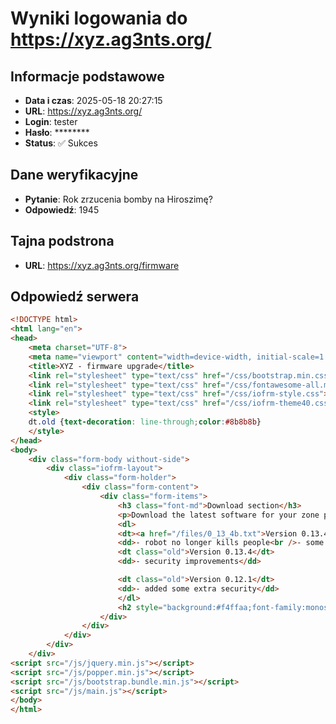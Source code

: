 # Wyniki logowania do https://xyz.ag3nts.org/

## Informacje podstawowe
- **Data i czas**: 2025-05-18 20:27:15
- **URL**: https://xyz.ag3nts.org/
- **Login**: tester
- **Hasło**: ********  <!-- maskujemy hasło -->
- **Status**: ✅ Sukces

## Dane weryfikacyjne
- **Pytanie**: Rok zrzucenia bomby na Hiroszimę?
- **Odpowiedź**: 1945

## Tajna podstrona
- **URL**: https://xyz.ag3nts.org/firmware

## Odpowiedź serwera
```html
<!DOCTYPE html>
<html lang="en">
<head>
    <meta charset="UTF-8">
    <meta name="viewport" content="width=device-width, initial-scale=1.0">
    <title>XYZ - firmware upgrade</title>
    <link rel="stylesheet" type="text/css" href="/css/bootstrap.min.css">
    <link rel="stylesheet" type="text/css" href="/css/fontawesome-all.min.css">
    <link rel="stylesheet" type="text/css" href="/css/iofrm-style.css">
    <link rel="stylesheet" type="text/css" href="/css/iofrm-theme40.css">
    <style>
    dt.old {text-decoration: line-through;color:#8b8b8b}
    </style>
</head>
<body>
    <div class="form-body without-side">
        <div class="iofrm-layout">
            <div class="form-holder">
                <div class="form-content">
                    <div class="form-items">
                        <h3 class="font-md">Download section</h3>
                        <p>Download the latest software for your zone patrolling robot.</p>
                        <dl>
                        <dt><a href="/files/0_13_4b.txt">Version 0.13.4b</a></dt>
                        <dd>- robot no longer kills people<br />- some other stability improvements</dd>
                        <dt class="old">Version 0.13.4</dt>
                        <dd>- security improvements</dd>

                        <dt class="old">Version 0.12.1</dt>
                        <dd>- added some extra security</dd>
                        </dl>
                        <h2 style="background:#f4ffaa;font-family:monospace">{{FLG:FIRMWARE}}</h2>
                    </div>
                </div>
            </div>
        </div>
    </div>
<script src="/js/jquery.min.js"></script>
<script src="/js/popper.min.js"></script>
<script src="/js/bootstrap.bundle.min.js"></script>
<script src="/js/main.js"></script>
</body>
</html>

```
